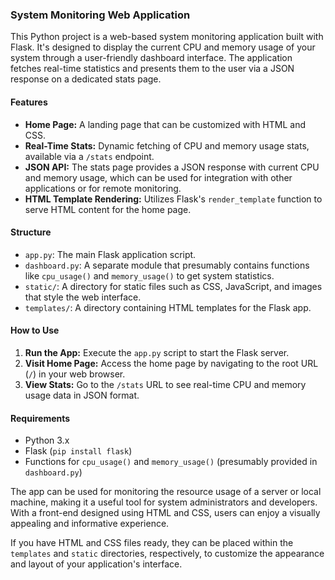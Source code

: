 ### System Monitoring Web Application

This Python project is a web-based system monitoring application built with Flask. It's designed to display the current CPU and memory usage of your system through a user-friendly dashboard interface. The application fetches real-time statistics and presents them to the user via a JSON response on a dedicated stats page.

#### Features
- **Home Page:** A landing page that can be customized with HTML and CSS.
- **Real-Time Stats:** Dynamic fetching of CPU and memory usage stats, available via a `/stats` endpoint.
- **JSON API:** The stats page provides a JSON response with current CPU and memory usage, which can be used for integration with other applications or for remote monitoring.
- **HTML Template Rendering:** Utilizes Flask's `render_template` function to serve HTML content for the home page.

#### Structure
- `app.py`: The main Flask application script.
- `dashboard.py`: A separate module that presumably contains functions like `cpu_usage()` and `memory_usage()` to get system statistics.
- `static/`: A directory for static files such as CSS, JavaScript, and images that style the web interface.
- `templates/`: A directory containing HTML templates for the Flask app.

#### How to Use
1. **Run the App:** Execute the `app.py` script to start the Flask server.
2. **Visit Home Page:** Access the home page by navigating to the root URL (`/`) in your web browser.
3. **View Stats:** Go to the `/stats` URL to see real-time CPU and memory usage data in JSON format.

#### Requirements
- Python 3.x
- Flask (`pip install flask`)
- Functions for `cpu_usage()` and `memory_usage()` (presumably provided in `dashboard.py`)

The app can be used for monitoring the resource usage of a server or local machine, making it a useful tool for system administrators and developers. With a front-end designed using HTML and CSS, users can enjoy a visually appealing and informative experience.

If you have HTML and CSS files ready, they can be placed within the `templates` and `static` directories, respectively, to customize the appearance and layout of your application's interface.
